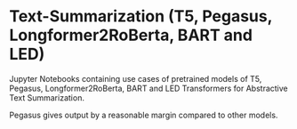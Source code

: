 # Text-Summarization (T5, Pegasus, Longformer2RoBerta, BART and LED)
Jupyter Notebooks containing use cases of pretrained models of T5, Pegasus, Longformer2RoBerta, BART and LED Transformers for Abstractive Text Summarization. 

Pegasus gives output by a reasonable margin compared to other models.